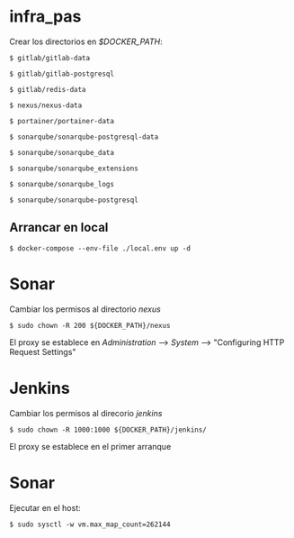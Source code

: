# infra_pas

Crear los directorios en _$DOCKER_PATH_:

    $ gitlab/gitlab-data

    $ gitlab/gitlab-postgresql

    $ gitlab/redis-data

    $ nexus/nexus-data

    $ portainer/portainer-data

    $ sonarqube/sonarqube-postgresql-data 
    
    $ sonarqube/sonarqube_data 
    
    $ sonarqube/sonarqube_extensions 
    
    $ sonarqube/sonarqube_logs 
    
    $ sonarqube/sonarqube-postgresql

## Arrancar en local

    $ docker-compose --env-file ./local.env up -d

# Sonar

Cambiar los permisos al directorio _nexus_

    $ sudo chown -R 200 ${DOCKER_PATH}/nexus

El proxy se establece en _Administration_ --> _System_ --> "Configuring HTTP Request Settings"

# Jenkins

Cambiar los permisos al direcorio _jenkins_
    
    $ sudo chown -R 1000:1000 ${DOCKER_PATH}/jenkins/

El proxy se establece en el primer arranque

# Sonar

Ejecutar en el host:

    $ sudo sysctl -w vm.max_map_count=262144
